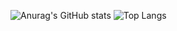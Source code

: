 
![Anurag's GitHub stats](https://github-readme-stats.vercel.app/api?username=caidol&show_icons=true&theme=darcula)
![Top Langs](https://github-readme-stats.vercel.app/api/top-langs/?username=caidol&size_weight=0.5&count_weight=0.5&layout=compact&theme=darcula)
